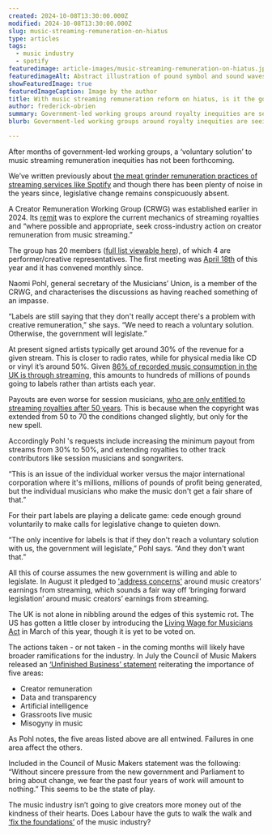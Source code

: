 ```yaml
---
created: 2024-10-08T13:30:00.000Z
modified: 2024-10-08T13:30:00.000Z
slug: music-streaming-remuneration-on-hiatus
type: articles
tags:
  - music industry
  - spotify
featuredimage: article-images/music-streaming-remuneration-on-hiatus.jpg
featuredimageAlt: Abstract illustration of pound symbol and sound waves
showFeaturedImage: true
featuredImageCaption: Image by the author
title: With music streaming remuneration reform on hiatus, is it the government’s cue to step in?
author: frederick-obrien
summary: Government-led working groups around royalty inequities are seeing labels dig in their heels. Labour have a layup political win in front of them, if they have the guts to take it
blurb: Government-led working groups around royalty inequities are seeing labels dig in their heels. Labour have a layup political win in front of them, if they have the guts to take it

---
```


After months of government-led working groups, a ‘voluntary solution’ to music streaming remuneration inequities has not been forthcoming.

We’ve written previously about [the meat grinder remuneration practices of streaming services like Spotify](https://audioxide.com/articles/what-would-a-music-streaming-minimum-wage-look-like/) and though there has been plenty of noise in the years since, legislative change remains conspicuously absent.

A Creator Remuneration Working Group (CRWG) was established earlier in 2024. Its [remit](https://assets.publishing.service.gov.uk/media/65d37f420f4eb10064a98169/Creator_Remuneration_Working_Group_-_ToR.pdf) was to explore the current mechanics of streaming royalties and “where possible and appropriate, seek cross-industry action on creator remuneration from music streaming.”

The group has 20 members ([full list viewable here](https://assets.publishing.service.gov.uk/media/65d37f340f4eb1ec90a981ef/Creator_Remuneration_Working_Group__CRWG__-_Membership--.pdf)), of which 4 are performer/creative representatives. The first meeting was [April 18th](https://councilmusicmakers.org/creator-remuneration-working-group-cmm-opening-statement/) of this year and it has convened monthly since.

Naomi Pohl, general secretary of the Musicians’ Union, is a member of the CRWG, and characterises the discussions as having reached something of an impasse.  

“Labels are still saying that they don't really accept there's a problem with creative remuneration,” she says. “We need to reach a voluntary solution. Otherwise, the government will legislate.”

At present signed artists typically get around 30% of the revenue for a given stream. This is closer to radio rates, while for physical media like CD or vinyl it’s around 50%. Given [86% of recorded music consumption in the UK is through streaming](https://www.bpi.co.uk/media/3742/bpi-streaming-report-2023.pdf), this amounts to hundreds of millions of pounds going to labels rather than artists each year.

Payouts are even worse for session musicians, [who are only entitled to streaming royalties after 50 years](https://musiciansunion.org.uk/working-performing/recording-and-broadcasting/music-copyright-performers-rights-in-sound-recordings/session-fund). This is because when the copyright was extended from 50 to 70 the conditions changed slightly, but only for the new spell.

Accordingly Pohl 's requests include increasing the minimum payout from streams from 30% to 50%, and extending royalties to other track contributors like session musicians and songwriters.

“This is an issue of the individual worker versus the major international corporation where it's millions, millions of pounds of profit being generated, but the individual musicians who make the music don't get a fair share of that.”

For their part labels are playing a delicate game: cede enough ground voluntarily to make calls for legislative change to quieten down.

“The only incentive for labels is that if they don't reach a voluntary solution with us, the government will legislate,” Pohl says. “And they don't want that.”

All this of course assumes the new government is willing and able to legislate. In August it pledged to ['address concerns'](https://www.musicweek.com/digital/read/uk-government-to-address-concerns-around-music-creators-earnings-from-streaming/090230) around music creators’ earnings from streaming, which sounds a fair way off ‘bringing forward legislation’ around music creators’ earnings from streaming. 

The UK is not alone in nibbling around the edges of this systemic rot. The US has gotten a little closer by introducing the [Living Wage for Musicians Act](https://weareumaw.org/make-streaming-pay#:~:text=The%20Living%20Wage%20for%20Musicians%20Act%20makes%20use%20of%20these,streaming%20for%20the%20first%20time.&text=Artists%20may%20receive%2015%2D50,in%20addition%20to%20existing%20payments.) in March of this year, though it is yet to be voted on.

The actions taken - or not taken - in the coming months will likely have broader ramifications for the industry. In July the Council of Music Makers released an [‘Unfinished Business’ statement](https://councilmusicmakers.org/wp-content/uploads/2024/07/CMM-musicmakeragenda-summer2024.pdf) reiterating the importance of five areas:

- Creator remuneration
- Data and transparency
- Artificial intelligence
- Grassroots live music
- Misogyny in music

As Pohl notes, the five areas listed above are all entwined. Failures in one area affect the others.

Included in the Council of Music Makers statement was the following: “Without sincere pressure from the new government and Parliament to bring about change, we fear the past four years of work will amount to nothing.” This seems to be the state of play.

The music industry isn’t going to give creators more money out of the kindness of their hearts. Does Labour have the guts to walk the walk and [‘fix the foundations’](https://www.theguardian.com/politics/article/2024/jul/17/starmer-pledges-to-fix-the-foundations-of-the-country-in-labours-kings-speech) of the music industry?